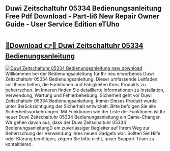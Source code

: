 ## Duwi Zeitschaltuhr 05334 Bedienungsanleitung Free Pdf Download - Part-li6 New Repair Owner Guide - User Service Edition eTUho

# <h2><a href="http://df24m1.blite.top/?on=Duwi+Zeitschaltuhr+05334+Bedienungsanleitung">🔗Download 👉🔴 Duwi Zeitschaltuhr 05334 Bedienungsanleitung</a></h2>

[![Duwi Zeitschaltuhr 05334 Bedienungsanleitung new download](https://i.imgur.com/lujVjoI.png)](http://df24m1.blite.top/?on=Duwi+Zeitschaltuhr+05334+Bedienungsanleitung)
Willkommen bei der Bedienungsanleitung für Ihr neu erworbenes Duwi Zeitschaltuhr 05334 Bedienungsanleitung. Dieser umfassende Leitfaden soll Ihnen helfen, die Funktionen und Fähigkeiten Ihres Produkts zu beherrschen. Im Inneren finden Sie detaillierte Informationen zu Installation, Verwendung, Wartung und Fehlerbehebung. Sicherheit geht vor Duwi Zeitschaltuhr 05334 Bedienungsanleitung, Immer Dieses Produkt wurde unter Berücksichtigung der Sicherheit entwickelt. Bitte befolgen Sie alle Sicherheitsvorkehrungen. Mit Funktionen wie der Liste der Funktionen ist Ihr neuer Duwi Zeitschaltuhr 05334 Bedienungsanleitung ein Game-Changer. Wir gehen davon aus, dass der Duwi Zeitschaltuhr 05334 BedienungsanleitungD ein zuverlässiger Begleiter auf Ihrem Weg zur Beherrschung der Verwendung Ihres neuen Gadgets war. Sollten Sie Hilfe oder Klärung benötigen, zögern Sie bitte nicht, unser Support-Team zu kontaktieren.
